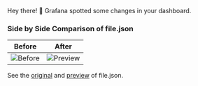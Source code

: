 Hey there! 🎉
Grafana spotted some changes in your dashboard.


### Side by Side Comparison of file.json
| Before | After |
|----------|---------|
| ![Before](https://cdn2.thecatapi.com/images/99c.jpg) | ![Preview](https://cdn2.thecatapi.com/images/99c.jpg) |


See the [original](http://grafana/d/uid) and [preview](http://grafana/admin/preview) of file.json.




